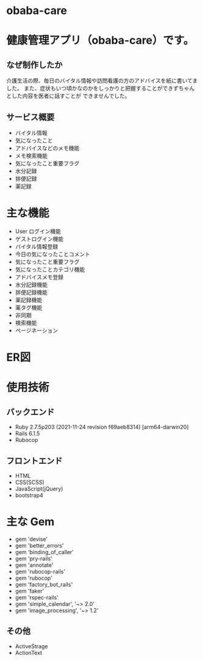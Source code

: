 # obaba-care
# 健康管理アプリ（obaba-care）です。


## なぜ制作したか
介護生活の際、毎日のバイタル情報や訪問看護の方のアドバイスを紙に書いてました。
また、症状もいつ頃かなのかをしっかりと把握することができずちゃんとした内容を医者に話すことが
できませんでした。


## サービス概要
* バイタル情報
* 気になったこと
* アドバイスなどのメモ機能
* メモ検索機能
* 気になったこと重要フラグ
* 水分記録
* 排便記録
* 薬記録

# 主な機能

* User ログイン機能
* ゲストログイン機能
* バイタル情報登録
* 今日の気になったことコメント
* 気になったこと重要フラグ
* 気になったことカテゴリ機能
* アドバイスメモ登録
* 水分記録機能
* 排便記録機能
* 薬記録機能
* 薬タグ機能
* 非同期
* 検索機能
* ページネーション

# ER図

# 使用技術
## バックエンド
 * Ruby 2.7.5p203 (2021-11-24 revision f69aeb8314) [arm64-darwin20]
 * Rails 6.1.5
 * Rubocop
## フロントエンド
* HTML
* CSS(SCSS)
* JavaScript(jQuery)
* bootstrap4

# 主な Gem
* gem 'devise'
* gem 'better_errors'
* gem 'binding_of_caller'
* gem 'pry-rails'
* gem 'annotate'
* gem 'rubocop-rails'
* gem 'rubocop'
* gem 'factory_bot_rails'
* gem 'faker'
* gem 'rspec-rails'
* gem 'simple_calendar', '~> 2.0'
* gem 'image_processing', '~> 1.2'

## その他
* ActiveStrage
* ActionText
